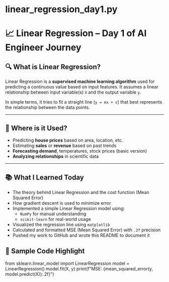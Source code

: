 # linear_regression_day1.py
# 📈 Linear Regression – Day 1 of AI Engineer Journey

## 🔍 What is Linear Regression?

Linear Regression is a **supervised machine learning algorithm** used for predicting a continuous value based on input features. It assumes a linear relationship between input variable(s) `X` and the output variable `y`.

In simple terms, it tries to fit a straight line (`y = mx + c`) that best represents the relationship between the data points.

---

## 🧠 Where is it Used?

- Predicting **house prices** based on area, location, etc.
- Estimating **sales** or **revenue** based on past trends
- **Forecasting demand**, temperatures, stock prices (basic version)
- **Analyzing relationships** in scientific data

---

## 📚 What I Learned Today

- The theory behind Linear Regression and the cost function (Mean Squared Error)
- How gradient descent is used to minimize error
- Implemented a simple Linear Regression model using:
  - `NumPy` for manual understanding
  - `scikit-learn` for real-world usage
- Visualized the regression line using `matplotlib`
- Calculated and formatted MSE (Mean Squared Error) with `.2f` precision
- Pushed my work to GitHub and wrote this README to document it
  
## 📌 Sample Code Highlight
from sklearn.linear_model import LinearRegression
model = LinearRegression()
model.fit(X, y)
print(f"MSE: {mean_squared_error(y, model.predict(X)):.2f}")

